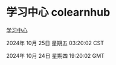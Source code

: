 # 学习中心 colearnhub
[学习中心](http://219.139.199.238:56308/colearnhub/)

2024年 10月 25日 星期五 03:20:02 CST

2024年 10月 24日 星期四 19:20:02 GMT
